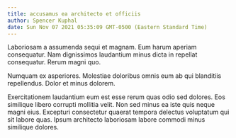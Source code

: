 ```yaml
---
title: accusamus ea architecto et officiis
author: Spencer Kuphal
date: Sun Nov 07 2021 05:35:09 GMT-0500 (Eastern Standard Time)
---
```

Laboriosam a assumenda sequi et magnam. Eum harum aperiam consequatur. Nam dignissimos laudantium minus dicta in repellat consequatur. Rerum magni quo.

 Numquam ex asperiores. Molestiae doloribus omnis eum ab qui blanditiis repellendus. Dolor et minus dolorem.

 Exercitationem laudantium eum est esse rerum quas odio sed dolores. Eos similique libero corrupti mollitia velit. Non sed minus ea iste quis neque magni eius. Excepturi consectetur quaerat tempora delectus voluptatum qui sit labore quas. Ipsum architecto laboriosam labore commodi minus similique dolores.